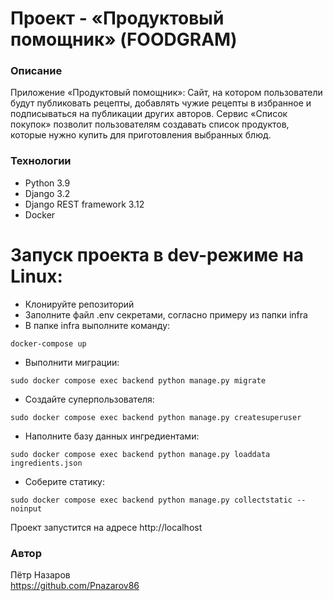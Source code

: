 # Проект - «Продуктовый помощник» (FOODGRAM)

### Описание
Приложение «Продуктовый помощник»: Cайт, на котором пользователи будут публиковать рецепты, добавлять чужие рецепты в избранное и подписываться на публикации других авторов. Сервис «Список покупок» позволит пользователям создавать список продуктов, которые нужно купить для приготовления выбранных блюд. 

### Технологии
 - Python 3.9
 - Django 3.2
 - Django REST framework 3.12
 - Docker

# Запуск проекта в dev-режиме на Linux:
 - Клонируйте репозиторий
 - Заполните файл .env секретами, согласно примеру из папки infra
 - В папке infra выполните команду:
``` 
docker-compose up
```
 - Выполнити миграции:
```
sudo docker compose exec backend python manage.py migrate
```
 - Создайте суперпользователя:
```
sudo docker compose exec backend python manage.py createsuperuser
```
 - Наполните базу данных ингредиентами:
 ```
 sudo docker compose exec backend python manage.py loaddata ingredients.json
 ```
 - Соберите статику:
```
sudo docker compose exec backend python manage.py collectstatic --noinput
``` 
Проект запустится на адресе http://localhost

### Автор 
Пётр Назаров  
https://github.com/Pnazarov86
